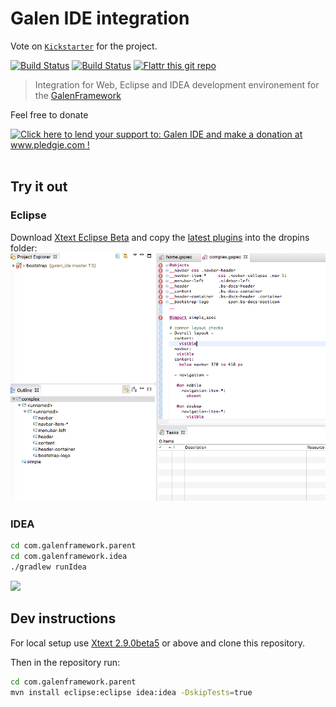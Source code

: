# Galen IDE integration

Vote on [`Kickstarter`](https://www.kickstarter.com/projects/1453417775/plugins-for-intellij-and-eclipse-for-galenframewor) for the project.

[![Build Status](https://travis-ci.org/hypery2k/galen_ide.svg?branch=master)](https://travis-ci.org/hypery2k/galen_ide) [![Build Status](https://martinreinhardt-online.de/jenkins/buildStatus/icon?job=Galen_IDE/build)](https://martinreinhardt-online.de/jenkins/view/GalenFramework/job/Galen_IDE/job/build/) [![Flattr this git repo](http://api.flattr.com/button/flattr-badge-large.png)](https://flattr.com/submit/auto?user_id=mreinhardt&url=https://github.com/hypery2k/galen_ide&title=badges&language=&tags=github&category=software)

> Integration for Web, Eclipse and IDEA development environement for the [GalenFramework](http://galenframework.com)

Feel free to donate

<a href='http://www.pledgie.com/campaigns/27462'><img alt='Click here to lend your support to: Galen IDE and make a donation at www.pledgie.com !' src='http://www.pledgie.com/campaigns/27462.png?skin_name=chrome' border='0' /></a> <a target="_blank" href="https://www.paypal.com/cgi-bin/webscr?cmd=_s-xclick&hosted_button_id=345EFPLG3PGZU">
<img alt="" border="0" src="https://www.paypalobjects.com/de_DE/DE/i/btn/btn_donateCC_LG.gif"/>
</img></a>

## Try it out


### Eclipse
Download [Xtext Eclipse Beta](https://www.eclipse.org/Xtext/news.html#download-links) and copy the [latest plugins](https://github.com/hypery2k/galen_ide/releases/latest) into the dropins folder:
![](docs/screenshots/eclipse.png)


### IDEA
```bash
cd com.galenframework.parent
cd com.galenframework.idea
./gradlew runIdea
````
![](docs/screenshots/idea.png)

## Dev instructions

For local setup use [Xtext 2.9.0beta5](https://www.eclipse.org/modeling/tmf/downloads/?showAll=1&hlbuild=S201510020259&project=xtext#S201510020259) or above and clone this repository.

Then in the repository run:

```bash
cd com.galenframework.parent
mvn install eclipse:eclipse idea:idea -DskipTests=true
```
